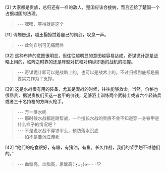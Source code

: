 
[3] 大家都是贵族，总归还有一样的敌人，楚国应该会接纳，而且还给了楚国一个占据越国的法理。
>--- 嘿嘿，等得就是这个<br>

[11] 胥蠋告退，越王翳擦拭着自己的铜剑，叹息一声。
>--- 此剑自刎可无痛而终<br>

[32] 这种布阵的意图很明显，但往往越明显的意图越容易达成，奇谋诡计那是战略上用的，临阵之时靠的还是阵型对抗和对稍纵即逝的战机的把握。
>--- 奇谋诡计即可以是战略上的，也可以是战术上的，不过归根到底都是需要实力作为？支撑。<br>

[39] 这是水战很有用的装备，尤其是混战的时候，往往能够救命。当然，价格也很昂贵，据说贵族们买这一套甲的价钱，足够泗上训练两个武骑士或者六个轻骑兵或者三十名持枪的方阵火枪手。
>--- 万一落水呢<br>
>--- 那时候水战都是跳帮战，一个擅长水战的贵族不会不知道穿一身铁甲是什么样子的情况吧？<br>
>--- 不是说水战不穿铁甲么，预防落水沉底<br>
>--- 怕不是要沉江淹死<br>

[42] “他们的吃食很好，有糖，有猪油，有鱼。长久作战，我们的桨手划不过他们的。”
>--- 血糖高，血脂高，尿酸高( •͈ᴗ⁃͈)ᓂ- - -♡<br>
